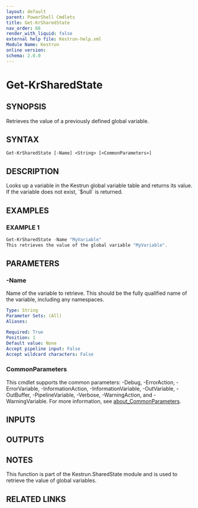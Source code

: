 ```yaml
---
layout: default
parent: PowerShell Cmdlets
title: Get-KrSharedState
nav_order: 66
render_with_liquid: false
external help file: Kestrun-help.xml
Module Name: Kestrun
online version:
schema: 2.0.0
---
```


# Get-KrSharedState

## SYNOPSIS
Retrieves the value of a previously defined global variable.

## SYNTAX

```
Get-KrSharedState [-Name] <String> [<CommonParameters>]
```

## DESCRIPTION
Looks up a variable in the Kestrun global variable table and returns its
value.
If the variable does not exist, \`$null\` is returned.

## EXAMPLES

### EXAMPLE 1
```powershell
Get-KrSharedState -Name "MyVariable"
This retrieves the value of the global variable "MyVariable".
```

## PARAMETERS

### -Name
Name of the variable to retrieve.
This should be the fully qualified name of the variable, including any
namespaces.

```yaml
Type: String
Parameter Sets: (All)
Aliases:

Required: True
Position: 1
Default value: None
Accept pipeline input: False
Accept wildcard characters: False
```

### CommonParameters
This cmdlet supports the common parameters: -Debug, -ErrorAction, -ErrorVariable, -InformationAction, -InformationVariable, -OutVariable, -OutBuffer, -PipelineVariable, -Verbose, -WarningAction, and -WarningVariable. For more information, see [about_CommonParameters](http://go.microsoft.com/fwlink/?LinkID=113216).

## INPUTS

## OUTPUTS

## NOTES
This function is part of the Kestrun.SharedState module and is used to retrieve the value of global variables.

## RELATED LINKS
